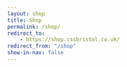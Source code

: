 ```yaml
---
layout: shop
title: Shop
permalink: /shop/
redirect_to:
    - https://shop.cssbristol.co.uk/
redirect_from: "/shop"
show-in-nav: false
---
```

